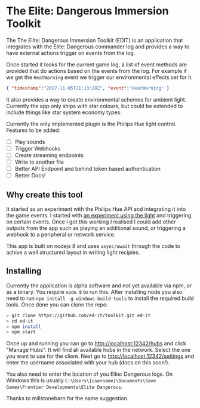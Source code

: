 # The Elite: Dangerous Immersion Toolkit

The The Elite: Dangerous Immersion Toolkit (EDIT) is an application that integrates with the Elite: Dangerous commander log and provides a way to have external actions trigger on events from the log.

Once started it looks for the current game log, a list of event methods are provided that do actions based on the events from the log. For example if we get the `HeatWarning` event we trigger our environmental
effects set for it.

```json
{ "timestamp":"2017-11-05T21:13:28Z", "event":"HeatWarning" }
```

It also provides a way to create environmental schemes for ambient light.  Currently the app only ships with star colours, but could be extended to include things like star system economy types.

Currently the only implemented plugin is the Philips Hue light control.  Features to be added:

- [ ] Play sounds
- [ ] Trigger Webhooks
- [ ] Create streaming endpoints
- [ ] Write to another file
- [ ] Better API Endpoint and behind token based authentication
- [ ] Better Docs!

## Why create this tool

It started as an experiment with the Philips Hue API and integrating it into the game events.  I started with [an experiment using the light](https://www.youtube.com/watch?v=Kka75Iqs-tE) and triggering on certain events. Once I got this
working I realised I could add other outputs from the app such as playing an additional sound, or triggering a webhook to a peripheral or network service.

This app is built on nodejs 8 and uses `async/await` through the code to achive a well structured layout in writing light recipies.

## Installing

Currently the application is alpha software and not yet available via npm, or as a binary. You require `node 8` to run this.  After installing node you also need to run `npm install -g windows-build-tools` to install the required build tools.
Once done you can clone the repo:

```bash
> git clone https://github.com/ed-it/toolkit.git ed-it
> cd ed-it
> npm install
> npm start
```

Once up and running you can go to [http://localhost:12342/hubs](http://localhost:12342/hubs) and click "Manage Hubs".  It will find all available hubs in the network.  Select the one you want to use for the client.
Next go to [http://localhost:12342/settings](http://localhost:12342/settings) and enter the username associated with your hub (docs on this soon!).

You also need to enter the location of you Elite: Dangerous logs.  On Windows this is usually `C:\Users\[username]\Documents\Save Games\Frontier Developments\Elite Dangerous`.

Thanks to millstonebarn for the name suggestion.
